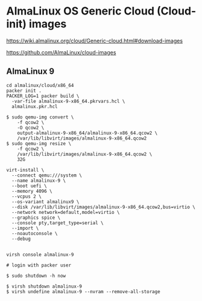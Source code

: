 # AlmaLinux OS Generic Cloud (Cloud-init) images

https://wiki.almalinux.org/cloud/Generic-cloud.html#download-images

https://github.com/AlmaLinux/cloud-images

## AlmaLinux 9

```
cd almalinux/cloud/x86_64
packer init .
PACKER_LOG=1 packer build \
  -var-file almalinux-9-x86_64.pkrvars.hcl \
  almalinux.pkr.hcl
```

```
$ sudo qemu-img convert \
    -f qcow2 \
    -O qcow2 \
    output-almalinux-9-x86_64/almalinux-9-x86_64.qcow2 \
    /var/lib/libvirt/images/almalinux-9-x86_64.qcow2
$ sudo qemu-img resize \
    -f qcow2 \
    /var/lib/libvirt/images/almalinux-9-x86_64.qcow2 \
    32G
```

```
virt-install \
  --connect qemu:///system \
  --name almalinux-9 \
  --boot uefi \
  --memory 4096 \
  --vcpus 2 \
  --os-variant almalinux9 \
  --disk /var/lib/libvirt/images/almalinux-9-x86_64.qcow2,bus=virtio \
  --network network=default,model=virtio \
  --graphics spice \
  --console pty,target_type=serial \
  --import \
  --noautoconsole \
  --debug


virsh console almalinux-9

# login with packer user

$ sudo shutdown -h now
```

```
$ virsh shutdown almalinux-9
$ virsh undefine almalinux-9 --nvram --remove-all-storage
```

